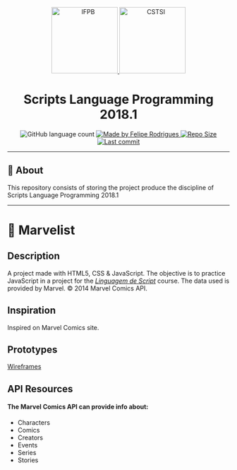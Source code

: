 <p align="center">
  <a href="https://www.ifpb.edu.br/">
    <img alt="IFPB" src="https://avatars0.githubusercontent.com/u/2523928?s=400&v=4" width=150 >
  </a>
  
  <a href="https://estudante.ifpb.edu.br/cursos/39">
  <img alt="CSTSI" src="https://henrifrade.github.io/Marvelist/images/others/TSI.svg" width=150>
  </a>
</p>

<h1 align="center">
   Scripts Language Programming 2018.1
</h1>

<p align="center">
  <img alt="GitHub language count" src="https://img.shields.io/github/languages/count/felipersdf/Marvelist?color=yellow">

  <a href="https://github.com/felipersdf">
    <img alt="Made by Felipe Rodrigues" src="https://img.shields.io/badge/made%20by-Felipe Rodrigues-%2304D361?color=yellow">
  </a>

  <a href="https://github.com/felipersdf/Marvelist">
    <img alt="Repo Size" src="https://img.shields.io/github/repo-size/felipersdf/Marvelist?color=yellow">
  </a>
  
  <a href="https://github.com/felipersdf/Marvelist">
    <img alt="Last commit" src="https://img.shields.io/github/last-commit/felipersdf/Marvelist?color=yellow">
  </a>
</p>

---

## :notebook: About 

This repository consists of storing the project produce the discipline of Scripts Language Programming 2018.1

---


# :beginner: Marvelist 

## Description 

A project made with HTML5, CSS & JavaScript. The objective is to practice JavaScript in a project for the [*Linguagem de Script*](https://github.com/ifpb/ls) course.  The data used is provided by Marvel. © 2014 Marvel Comics API.

## Inspiration 

Inspired on Marvel Comics site.

## Prototypes 

[Wireframes](https://github.com/Henrifrade/Marvelist/tree/master/wireframe)

## API Resources 

#### The Marvel Comics API can provide info about:
* Characters
* Comics
* Creators
* Events
* Series
* Stories
